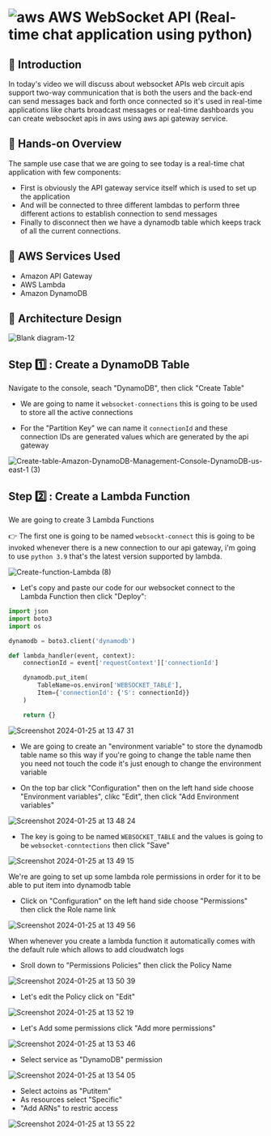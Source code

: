 # ![aws](https://github.com/julien-muke/Search-Engine-Website-using-AWS/assets/110755734/01cd6124-8014-4baa-a5fe-bd227844d263)     AWS WebSocket API (Real-time chat application using python)


## 🤖 Introduction

In today's video we will discuss about websocket APIs web circuit apis support two-way communication that is both the users and the back-end can send messages back and forth once connected so it's used in real-time applications like charts broadcast messages or real-time dashboards you can create websocket apis in aws using aws api gateway service.

## 	📝 Hands-on Overview

The sample use case that we are going to see today is a real-time chat application with few components:

* First is obviously the API gateway service itself which is used to set up the application 
* And will be connected to three different lambdas to perform three different actions to establish connection to send messages  
* Finally to disconnect then we have a dynamodb table which keeps track of all the current connections.

## 🚨 AWS Services Used

* Amazon API Gateway
* AWS Lambda
* Amazon DynamoDB



## 📐 Architecture Design


![Blank diagram-12](https://github.com/julien-muke/aws-websocket-api/assets/110755734/6fa322ac-40a7-43f9-bfcd-b1d09d5a3cf8)



##  Step 1️⃣ : Create a DynamoDB Table


Navigate to the console, seach "DynamoDB", then click "Create Table"

*  We are going to name it `websocket-connections` this is going to be used to store all the active connections

* For the "Partition Key" we can name it `connectionId` and these connection IDs are generated values which are generated by the api gateway

![Create-table-Amazon-DynamoDB-Management-Console-DynamoDB-us-east-1 (3)](https://github.com/julien-muke/aws-websocket-api/assets/110755734/a622f731-a675-4ba5-9553-8fafeda2fe98)



## Step 2️⃣ : Create a Lambda Function


We are going to create 3 Lambda Functions

👉 The first one is going to be named `websockt-connect` this is going to be invoked whenever there is a new connection to our api gateway, i'm going to use `python 3.9` that's the latest version supported by lambda.


![Create-function-Lambda (8)](https://github.com/julien-muke/aws-websocket-api/assets/110755734/91cc9797-23f9-48f1-8a6c-45e8850081f0)



* Let's copy and paste our code for our websocket connect to the Lambda Function then click "Deploy":


```python
import json
import boto3
import os

dynamodb = boto3.client('dynamodb')

def lambda_handler(event, context):
    connectionId = event['requestContext']['connectionId']

    dynamodb.put_item(
        TableName=os.environ['WEBSOCKET_TABLE'],
        Item={'connectionId': {'S': connectionId}}
    )

    return {}
```


![Screenshot 2024-01-25 at 13 47 31](https://github.com/julien-muke/aws-websocket-api/assets/110755734/0729f326-c952-4869-bd12-c702865f1c74)


* We are going to create an "environment variable" to store the dynamodb table name so this way if you're going to change the table name then you need not touch the code it's just enough to change the environment variable

* On the top bar click "Configuration" then on the left hand side choose "Environment variables", clikc "Edit", then click "Add Environment variables" 


![Screenshot 2024-01-25 at 13 48 24](https://github.com/julien-muke/aws-websocket-api/assets/110755734/9999e494-3178-4f9c-9766-2d35c50fa1b9)



* The key is going to be named `WEBSOCKET_TABLE` and the values is going to be `websocket-conntections` then click "Save"


![Screenshot 2024-01-25 at 13 49 15](https://github.com/julien-muke/aws-websocket-api/assets/110755734/a26f8c9a-062f-47c0-9951-c4e015639ce6)


We're are going to set up some lambda role permissions in order for it to be able to put item into dynamodb table

* Click on "Configuration" on the left hand side choose "Permissions" then click the Role name link



![Screenshot 2024-01-25 at 13 49 56](https://github.com/julien-muke/aws-websocket-api/assets/110755734/0f8d1484-116b-4b21-ab31-335de23fc56b)


When whenever you create a lambda function it automatically comes with the default rule which allows to add cloudwatch logs


* Sroll down to "Permissions Policies" then click the Policy Name


![Screenshot 2024-01-25 at 13 50 39](https://github.com/julien-muke/aws-websocket-api/assets/110755734/89e70557-5346-4adf-bed0-5634f7b2cbbc)


* Let's edit the Policy click on "Edit"


![Screenshot 2024-01-25 at 13 52 19](https://github.com/julien-muke/aws-websocket-api/assets/110755734/842ed99d-b6ab-4aa1-91e9-a402e24d0ada)


* Let's Add some permissions click "Add more permissions"


![Screenshot 2024-01-25 at 13 53 46](https://github.com/julien-muke/aws-websocket-api/assets/110755734/c72f7f06-a5e6-4189-a7d5-ffae7b862275)


* Select service as "DynamoDB" permission


![Screenshot 2024-01-25 at 13 54 05](https://github.com/julien-muke/aws-websocket-api/assets/110755734/68534748-4ef4-44c7-8478-0c5185b6266f)


*  Select actoins as "Putitem"
*  As resources select "Specific"
*  "Add ARNs" to restric access


![Screenshot 2024-01-25 at 13 55 22](https://github.com/julien-muke/aws-websocket-api/assets/110755734/333aeec8-8cfc-444f-b6b9-21e76e8d0d5e)


